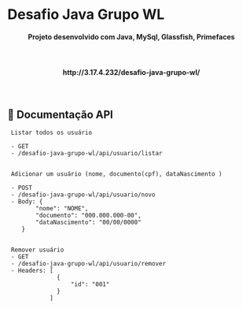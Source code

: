 # Desafio Java Grupo WL

<h4 align="center">
  Projeto desenvolvido com Java, MySql, Glassfish, Primefaces
</h4>

<br>

<h4 align="center">
  http://3.17.4.232/desafio-java-grupo-wl/
</h4>

<br>

## 📜 Documentação API

     Listar todos os usuário
     
     - GET
     - /desafio-java-grupo-wl/api/usuario/listar   
    
     
     Adicionar um usuário (nome, documento(cpf), dataNascimento )
     
     - POST
     - /desafio-java-grupo-wl/api/usuario/novo 
     - Body: {        
	        "nome": "NOME",
	        "documento": "000.000.000-00",
	        "dataNascimento": "00/00/0000"
        }
     
            
     Remover usuário
     - GET
     - /desafio-java-grupo-wl/api/usuario/remover
     - Headers: [
                  {
                      "id": "001"
                  }
                ]


<br>
